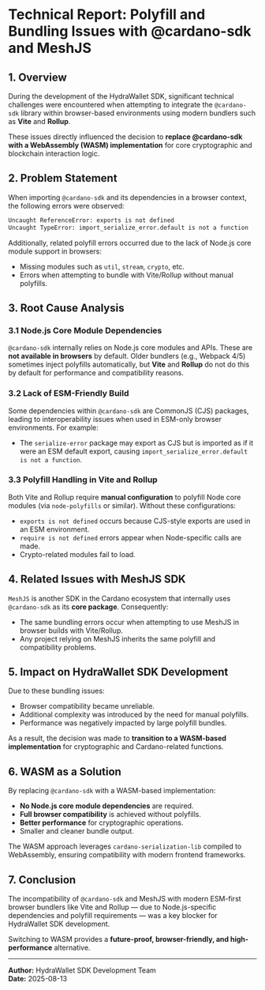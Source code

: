 # Technical Report: Polyfill and Bundling Issues with @cardano-sdk and MeshJS

## 1. Overview

During the development of the HydraWallet SDK, significant technical challenges were encountered when attempting to integrate the `@cardano-sdk` library within browser-based environments using modern bundlers such as **Vite** and **Rollup**.

These issues directly influenced the decision to **replace @cardano-sdk with a WebAssembly (WASM) implementation** for core cryptographic and blockchain interaction logic.

## 2. Problem Statement

When importing `@cardano-sdk` and its dependencies in a browser context, the following errors were observed:

```bash
Uncaught ReferenceError: exports is not defined
Uncaught TypeError: import_serialize_error.default is not a function
```

Additionally, related polyfill errors occurred due to the lack of Node.js core module support in browsers:

- Missing modules such as `util`, `stream`, `crypto`, etc.
- Errors when attempting to bundle with Vite/Rollup without manual polyfills.

## 3. Root Cause Analysis

### 3.1 Node.js Core Module Dependencies
`@cardano-sdk` internally relies on Node.js core modules and APIs. These are **not available in browsers** by default. Older bundlers (e.g., Webpack 4/5) sometimes inject polyfills automatically, but **Vite** and **Rollup** do not do this by default for performance and compatibility reasons.

### 3.2 Lack of ESM-Friendly Build
Some dependencies within `@cardano-sdk` are CommonJS (CJS) packages, leading to interoperability issues when used in ESM-only browser environments. For example:

- The `serialize-error` package may export as CJS but is imported as if it were an ESM default export, causing `import_serialize_error.default is not a function`.

### 3.3 Polyfill Handling in Vite and Rollup
Both Vite and Rollup require **manual configuration** to polyfill Node core modules (via `node-polyfills` or similar). Without these configurations:

- `exports is not defined` occurs because CJS-style exports are used in an ESM environment.
- `require is not defined` errors appear when Node-specific calls are made.
- Crypto-related modules fail to load.

## 4. Related Issues with MeshJS SDK

`MeshJS` is another SDK in the Cardano ecosystem that internally uses `@cardano-sdk` as its **core package**. Consequently:

- The same bundling errors occur when attempting to use MeshJS in browser builds with Vite/Rollup.
- Any project relying on MeshJS inherits the same polyfill and compatibility problems.

## 5. Impact on HydraWallet SDK Development

Due to these bundling issues:
- Browser compatibility became unreliable.
- Additional complexity was introduced by the need for manual polyfills.
- Performance was negatively impacted by large polyfill bundles.

As a result, the decision was made to **transition to a WASM-based implementation** for cryptographic and Cardano-related functions.

## 6. WASM as a Solution

By replacing `@cardano-sdk` with a WASM-based implementation:

- **No Node.js core module dependencies** are required.
- **Full browser compatibility** is achieved without polyfills.
- **Better performance** for cryptographic operations.
- Smaller and cleaner bundle output.

The WASM approach leverages `cardano-serialization-lib` compiled to WebAssembly, ensuring compatibility with modern frontend frameworks.

## 7. Conclusion

The incompatibility of `@cardano-sdk` and MeshJS with modern ESM-first browser bundlers like Vite and Rollup — due to Node.js-specific dependencies and polyfill requirements — was a key blocker for HydraWallet SDK development.

Switching to WASM provides a **future-proof, browser-friendly, and high-performance** alternative.

---

**Author:** HydraWallet SDK Development Team  
**Date:** 2025-08-13
